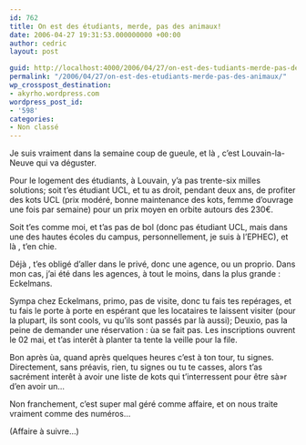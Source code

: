 ```yaml
---
id: 762
title: On est des étudiants, merde, pas des animaux!
date: 2006-04-27 19:31:53.000000000 +00:00
author: cedric
layout: post

guid: http://localhost:4000/2006/04/27/on-est-des-tudiants-merde-pas-des-animaux.html
permalink: "/2006/04/27/on-est-des-etudiants-merde-pas-des-animaux/"
wp_crosspost_destination:
- akyrho.wordpress.com
wordpress_post_id:
- '598'
categories:
- Non classé
---
```

Je suis vraiment dans la semaine coup de gueule, et là , c’est Louvain-la-Neuve qui va déguster.

Pour le logement des étudiants, à Louvain, y’a pas trente-six milles solutions; soit t’es étudiant UCL, et tu as droit, pendant deux ans, de profiter des kots UCL (prix modéré, bonne maintenance des kots, femme d’ouvrage une fois par semaine) pour un prix moyen en orbite autours des 230€.

Soit t’es comme moi, et t’as pas de bol (donc pas étudiant UCL, mais dans une des hautes écoles du campus, personnellement, je suis à l’EPHEC), et là , t’en chie.

Déjà , t’es obligé d’aller dans le privé, donc une agence, ou un proprio. Dans mon cas, j’ai été dans les agences, à tout le moins, dans la plus grande : Eckelmans.

Sympa chez Eckelmans, primo, pas de visite, donc tu fais tes repérages, et tu fais le porte à porte en espérant que les locataires te laissent visiter (pour la plupart, ils sont cools, vu qu’ils sont passés par là aussi); Deuxio, pas la peine de demander une réservation : ùa se fait pas. Les inscriptions ouvrent le 02 mai, et t’as interêt à planter ta tente la veille pour la file.

Bon après ùa, quand après quelques heures c’est à ton tour, tu signes. Directement, sans préavis, rien, tu signes ou tu te casses, alors t’as sacrément interêt à avoir une liste de kots qui t’interressent pour être sà»r d’en avoir un…

Non franchement, c’est super mal géré comme affaire, et on nous traite vraiment comme des numéros…

(Affaire à suivre…)